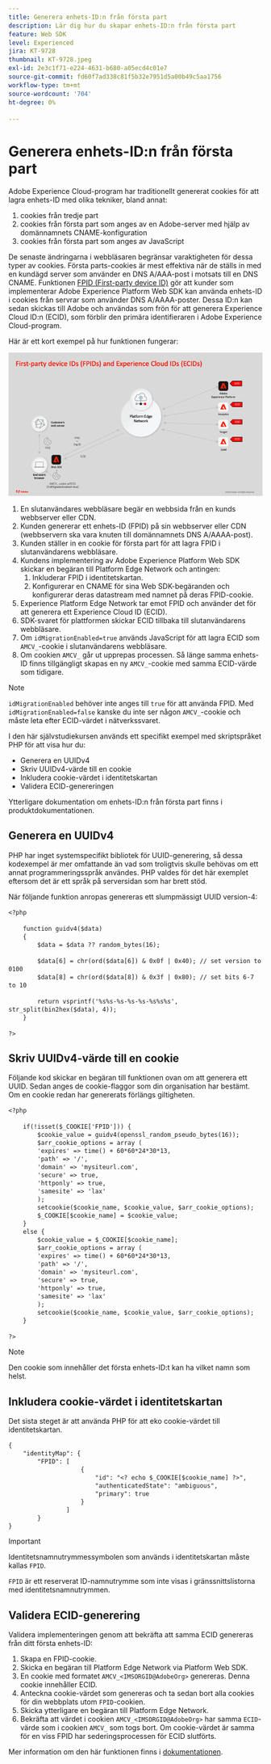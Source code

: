 ```yaml
---
title: Generera enhets-ID:n från första part
description: Lär dig hur du skapar enhets-ID:n från första part
feature: Web SDK
level: Experienced
jira: KT-9728
thumbnail: KT-9728.jpeg
exl-id: 2e3c1f71-e224-4631-b680-a05ecd4c01e7
source-git-commit: fd60f7ad338c81f5b32e7951d5a00b49c5aa1756
workflow-type: tm+mt
source-wordcount: '704'
ht-degree: 0%

---
```


# Generera enhets-ID:n från första part

Adobe Experience Cloud-program har traditionellt genererat cookies för att lagra enhets-ID med olika tekniker, bland annat:

1. cookies från tredje part
1. cookies från första part som anges av en Adobe-server med hjälp av domännamnets CNAME-konfiguration
1. cookies från första part som anges av JavaScript

De senaste ändringarna i webbläsaren begränsar varaktigheten för dessa typer av cookies. Första parts-cookies är mest effektiva när de ställs in med en kundägd server som använder en DNS A/AAA-post i motsats till en DNS CNAME. Funktionen [FPID (First-party device ID)](https://experienceleague.adobe.com/en/docs/experience-platform/web-sdk/identity/first-party-device-ids) gör att kunder som implementerar Adobe Experience Platform Web SDK kan använda enhets-ID i cookies från servrar som använder DNS A/AAAA-poster. Dessa ID:n kan sedan skickas till Adobe och användas som frön för att generera Experience Cloud ID:n (ECID), som förblir den primära identifieraren i Adobe Experience Cloud-program.

Här är ett kort exempel på hur funktionen fungerar:

![Första parts enhets-ID (FPID) och Experience Cloud-ID (ECID)](../assets/kt-9728.png)

1. En slutanvändares webbläsare begär en webbsida från en kunds webbserver eller CDN.
1. Kunden genererar ett enhets-ID (FPID) på sin webbserver eller CDN (webbservern ska vara knuten till domännamnets DNS A/AAAA-post).
1. Kunden ställer in en cookie för första part för att lagra FPID i slutanvändarens webbläsare.
1. Kundens implementering av Adobe Experience Platform Web SDK skickar en begäran till Platform Edge Network och antingen:
   1. Inkluderar FPID i identitetskartan.
   1. Konfigurerar en CNAME för sina Web SDK-begäranden och konfigurerar deras datastream med namnet på deras FPID-cookie.
1. Experience Platform Edge Network tar emot FPID och använder det för att generera ett Experience Cloud ID (ECID).
1. SDK-svaret för plattformen skickar ECID tillbaka till slutanvändarens webbläsare.
1. Om `idMigrationEnabled=true` används JavaScript för att lagra ECID som `AMCV_`-cookie i slutanvändarens webbläsare.
1. Om cookien `AMCV_` går ut upprepas processen. Så länge samma enhets-ID finns tillgängligt skapas en ny `AMCV_`-cookie med samma ECID-värde som tidigare.

>[!NOTE]
>
>`idMigrationEnabled` behöver inte anges till `true` för att använda FPID. Med `idMigrationEnabled=false` kanske du inte ser någon `AMCV_`-cookie och måste leta efter ECID-värdet i nätverkssvaret.


I den här självstudiekursen används ett specifikt exempel med skriptspråket PHP för att visa hur du:

* Generera en UUIDv4
* Skriv UUIDv4-värde till en cookie
* Inkludera cookie-värdet i identitetskartan
* Validera ECID-genereringen

Ytterligare dokumentation om enhets-ID:n från första part finns i produktdokumentationen.

## Generera en UUIDv4

PHP har inget systemspecifikt bibliotek för UUID-generering, så dessa kodexempel är mer omfattande än vad som troligtvis skulle behövas om ett annat programmeringsspråk användes. PHP valdes för det här exemplet eftersom det är ett språk på serversidan som har brett stöd.


När följande funktion anropas genereras ett slumpmässigt UUID version-4:

```
<?php
    
    function guidv4($data)
    {
        $data = $data ?? random_bytes(16);

        $data[6] = chr(ord($data[6]) & 0x0f | 0x40); // set version to 0100
        $data[8] = chr(ord($data[8]) & 0x3f | 0x80); // set bits 6-7 to 10

        return vsprintf('%s%s-%s-%s-%s-%s%s%s', str_split(bin2hex($data), 4));
    }

?>
```

## Skriv UUIDv4-värde till en cookie

Följande kod skickar en begäran till funktionen ovan om att generera ett UUID. Sedan anges de cookie-flaggor som din organisation har bestämt. Om en cookie redan har genererats förlängs giltigheten.

```
<?php

    if(!isset($_COOKIE['FPID'])) {
        $cookie_value = guidv4(openssl_random_pseudo_bytes(16));        
        $arr_cookie_options = array (
        'expires' => time() + 60*60*24*30*13,
        'path' => '/',
        'domain' => 'mysiteurl.com',
        'secure' => true,
        'httponly' => true,
        'samesite' => 'lax'
        );
        setcookie($cookie_name, $cookie_value, $arr_cookie_options);
        $_COOKIE[$cookie_name] = $cookie_value;
    }
    else {
        $cookie_value = $_COOKIE[$cookie_name];
        $arr_cookie_options = array (
        'expires' => time() + 60*60*24*30*13,
        'path' => '/',
        'domain' => 'mysiteurl.com',
        'secure' => true,
        'httponly' => true,
        'samesite' => 'lax'
        );
        setcookie($cookie_name, $cookie_value, $arr_cookie_options);
    }

?>
```

>[!NOTE]
>
>Den cookie som innehåller det första enhets-ID:t kan ha vilket namn som helst.

## Inkludera cookie-värdet i identitetskartan

Det sista steget är att använda PHP för att eko cookie-värdet till identitetskartan.


```
{
    "identityMap": {
        "FPID": [
                    {
                        "id": "<? echo $_COOKIE[$cookie_name] ?>",
                        "authenticatedState": "ambiguous",
                        "primary": true
                    }
                ]
        }
}
```

>[!IMPORTANT]
>
>Identitetsnamnutrymmessymbolen som används i identitetskartan måste kallas `FPID`.
>
> `FPID` är ett reserverat ID-namnutrymme som inte visas i gränssnittslistorna med identitetsnamnutrymmen.


## Validera ECID-generering

Validera implementeringen genom att bekräfta att samma ECID genereras från ditt första enhets-ID:

1. Skapa en FPID-cookie.
1. Skicka en begäran till Platform Edge Network via Platform Web SDK.
1. En cookie med formatet `AMCV_<IMSORGID@AdobeOrg>` genereras. Denna cookie innehåller ECID.
1. Anteckna cookie-värdet som genereras och ta sedan bort alla cookies för din webbplats utom `FPID`-cookien.
1. Skicka ytterligare en begäran till Platform Edge Network.
1. Bekräfta att värdet i cookien `AMCV_<IMSORGID@AdobeOrg>` har samma `ECID`-värde som i cookien `AMCV_` som togs bort. Om cookie-värdet är samma för en viss FPID har sederingsprocessen för ECID slutförts.

Mer information om den här funktionen finns i [dokumentationen](https://experienceleague.adobe.com/docs/experience-platform/edge/identity/first-party-device-ids.html).
